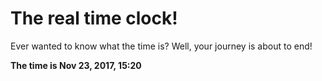 # The real time clock!

Ever wanted to know what the time is? Well, your journey is about to end!

**The time is Nov 23, 2017, 15:20**